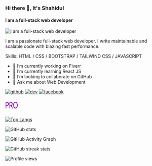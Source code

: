 ### Hi there 👋, It's Shahidul
#### I am a full-stack web developer
![I am a full-stack web developer](https://scontent.fdac13-1.fna.fbcdn.net/v/t1.6435-9/p720x720/107013375_2686937958256698_2667236701989809915_n.jpg?_nc_cat=105&ccb=1-5&_nc_sid=e3f864&_nc_ohc=TujsWW6ihnsAX-r5u_4&_nc_ht=scontent.fdac13-1.fna&oh=a8e7bdbbad4968d343cd78d18a3edc05&oe=614CE6E5)

I am a passionate full-stack web developer. I write maintainable and scalable code with blazing fast performance.

Skills: HTML / CSS / BOOTSTRAP / TAILWIND CSS / JAVASCRIPT

- 🔭 I’m currently working on Fiverr 
- 🌱 I’m currently learning React JS 
- 👯 I’m looking to collaborate on GitHub 
- 💬 Ask me about Web Development 


[<img src='https://cdn.jsdelivr.net/npm/simple-icons@3.0.1/icons/github.svg' alt='github' height='40'>](https://github.com/Byte-Walker)  [<img src='https://cdn.jsdelivr.net/npm/simple-icons@3.0.1/icons/dev-dot-to.svg' alt='dev' height='40'>](https://dev.to/bytewalker)  [<img src='https://cdn.jsdelivr.net/npm/simple-icons@3.0.1/icons/facebook.svg' alt='facebook' height='40'>](https://www.facebook.com/https://www.facebook.com/profile.php?id=100008215602384)  

<a href='https://github.com/pricing'><img src='https://raw.githubusercontent.com/acervenky/animated-github-badges/master/assets/pro.gif' width='40' height='40'></a> 

[![Top Langs](https://github-readme-stats.vercel.app/api/top-langs/?username=Byte-Walker)](https://github.com/anuraghazra/github-readme-stats)

![GitHub stats](https://github-readme-stats.vercel.app/api?username=Byte-Walker&show_icons=true&count_private=true)  

![GitHub Activity Graph](https://activity-graph.herokuapp.com/graph?username=Byte-Walker)  

![GitHub streak stats](https://github-readme-streak-stats.herokuapp.com/?user=Byte-Walker)  

![Profile views](https://gpvc.arturio.dev/Byte-Walker)  
